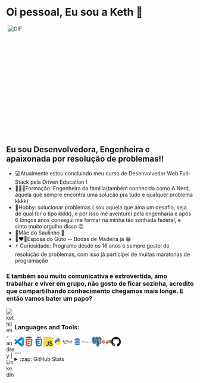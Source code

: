 # Oi pessoal, Eu sou a Keth 👋
<img align="right" alt="GIF" src="https://github.com/arsentieva/arsentieva/blob/main/code.gif?raw=true" width="500" height="320" />


## Eu sou Desenvolvedora, Engenheira e apaixonada por resolução de problemas!!

- 💻Atualmente estou concluindo meu curso de Desenvolvedor Web Full-Stack pela Driven Education !
- 👩🏽‍🎓Formação: Engenheira da familia(também conhecida como A Nerd, aquela que sempre encontra uma solução pra tudo e qualquer problema kkkk)
- 🧩Hobby: solucionar problemas ( sou aquela que ama um desafio, seja de qual for o  tipo kkkk), e por isso me aventurei pela engenharia e após 6 longos anos consegui me formar na minha tão sonhada federal, e sinto muito orgulho disso 😍
- 👩‍Mãe do Saulinho  💙
- 👩‍❤️‍👨Esposa do Guto -- Bodas de Madeira já 😁
- ⚡ Curiosidade: Programo desde os 16 anos e sempre gostei de resolução de problemas, com isso já participei de muitas maratonas de programação


### E também sou muito comunicativa e extrovertida, amo trabalhar e viver em grupo, não gosto de ficar sozinha, acredito que compartilhando conhecimento chegamos mais longe. E então vamos bater um papo?
[<img align="left" alt="kethllen-andrey | LinkedIn" width="22px" src="https://cdn.jsdelivr.net/npm/simple-icons@v3/icons/linkedin.svg" />][linkedin]

<br />

### Languages and Tools:

<img align="left" alt="Visual Studio Code" width="26px" src="https://raw.githubusercontent.com/github/explore/80688e429a7d4ef2fca1e82350fe8e3517d3494d/topics/visual-studio-code/visual-studio-code.png" />
<img align="left" alt="HTML5" width="26px" src="https://raw.githubusercontent.com/github/explore/80688e429a7d4ef2fca1e82350fe8e3517d3494d/topics/html/html.png" />
<img align="left" alt="CSS3" width="26px" src="https://raw.githubusercontent.com/github/explore/80688e429a7d4ef2fca1e82350fe8e3517d3494d/topics/css/css.png" />
<img align="left" alt="JavaScript" width="26px" src="https://raw.githubusercontent.com/github/explore/80688e429a7d4ef2fca1e82350fe8e3517d3494d/topics/javascript/javascript.png" />
<img align="left" alt="python" width="26px" src="https://raw.githubusercontent.com/github/explore/80688e429a7d4ef2fca1e82350fe8e3517d3494d/topics/python/python.png" />
<img align="left" alt="flask" width="26px" src="https://raw.githubusercontent.com/github/explore/80688e429a7d4ef2fca1e82350fe8e3517d3494d/topics/flask/flask.png" />
<img align="left" alt="SQL" width="26px" src="https://raw.githubusercontent.com/github/explore/80688e429a7d4ef2fca1e82350fe8e3517d3494d/topics/sql/sql.png" />
<img align="left" alt="SQL" width="26px" src="https://raw.githubusercontent.com/github/explore/80688e429a7d4ef2fca1e82350fe8e3517d3494d/topics/mongodb/mongodb.png" />
<img align="left" alt="postgreSQL" width="26px" src="https://raw.githubusercontent.com/github/explore/80688e429a7d4ef2fca1e82350fe8e3517d3494d/topics/postgresql/postgresql.png" />
<img align="left" alt="Git" width="26px" src="https://raw.githubusercontent.com/github/explore/80688e429a7d4ef2fca1e82350fe8e3517d3494d/topics/git/git.png" />
<img align="left" alt="GitHub" width="26px" src="https://raw.githubusercontent.com/github/explore/78df643247d429f6cc873026c0622819ad797942/topics/github/github.png" />

<br />
<br />
---

<details>
  <summary>:zap: GitHub Stats</summary>

  <img align="left" alt="kethllen's GitHub Stats" src="https://github-readme-stats.vercel.app/api?username=kethllen&show_icons=true&hide_border=true" />

</details>


[instagram]: https://www.instagram.com/kethllenandrey/
[linkedin]: https://linkedin.com/in/kethllen-andrey
[portfolio]: https://kethllen.github.io/profile/
